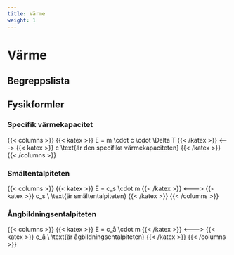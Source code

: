 ```yaml
---
title: Värme
weight: 1
---
```


# Värme

## Begreppslista

## Fysikformler

### Specifik värmekapacitet

{{< columns >}}
{{< katex >}}
E = m \cdot c \cdot \Delta T
{{< /katex >}}
<--->
{{< katex >}}
c \text{är den specifika värmekapaciteten}
{{< /katex >}}
{{< /columns >}}

### Smältentalpiteten

{{< columns >}}
{{< katex >}}
E = c_s \cdot m
{{< /katex >}}
<--->
{{< katex >}}
c_s \ \text{är smältentalpiteten}
{{< /katex >}}
{{< /columns >}}

### Ångbildningsentalpiteten

{{< columns >}}
{{< katex >}}
E = c_å \cdot m
{{< /katex >}}
<--->
{{< katex >}}
c_å \ \text{är ågbildningsentalpiteten}
{{< /katex >}}
{{< /columns >}}
